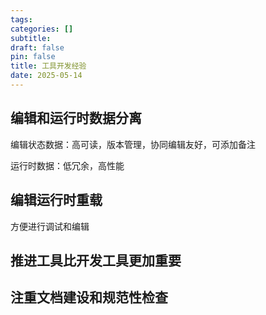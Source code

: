 ```yaml
---
tags:
categories: []
subtitle: 
draft: false
pin: false
title: 工具开发经验
date: 2025-05-14
---
```


## 编辑和运行时数据分离

编辑状态数据：高可读，版本管理，协同编辑友好，可添加备注

运行时数据：低冗余，高性能

## 编辑运行时重载

方便进行调试和编辑

## 推进工具比开发工具更加重要

## 注重文档建设和规范性检查

